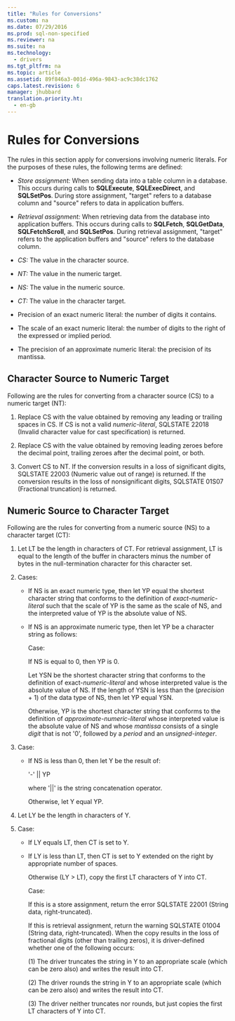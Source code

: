 ```yaml
---
title: "Rules for Conversions"
ms.custom: na
ms.date: 07/29/2016
ms.prod: sql-non-specified
ms.reviewer: na
ms.suite: na
ms.technology: 
  - drivers
ms.tgt_pltfrm: na
ms.topic: article
ms.assetid: 89f846a3-001d-496a-9843-ac9c38dc1762
caps.latest.revision: 6
manager: jhubbard
translation.priority.ht: 
  - en-gb
---
```

# Rules for Conversions
The rules in this section apply for conversions involving numeric literals. For the purposes of these rules, the following terms are defined:  
  
-   *Store assignment:* When sending data into a table column in a database. This occurs during calls to **SQLExecute**, **SQLExecDirect**, and **SQLSetPos**. During store assignment, "target" refers to a database column and "source" refers to data in application buffers.  
  
-   *Retrieval assignment:* When retrieving data from the database into application buffers. This occurs during calls to **SQLFetch**, **SQLGetData**, **SQLFetchScroll**, and **SQLSetPos**. During retrieval assignment, "target" refers to the application buffers and "source" refers to the database column.  
  
-   *CS:* The value in the character source.  
  
-   *NT:* The value in the numeric target.  
  
-   *NS:* The value in the numeric source.  
  
-   *CT:* The value in the character target.  
  
-   Precision of an exact numeric literal: the number of digits it contains.  
  
-   The scale of an exact numeric literal: the number of digits to the right of the expressed or implied period.  
  
-   The precision of an approximate numeric literal: the precision of its mantissa.  
  
## Character Source to Numeric Target  
 Following are the rules for converting from a character source (CS) to a numeric target (NT):  
  
1.  Replace CS with the value obtained by removing any leading or trailing spaces in CS. If CS is not a valid *numeric-literal*, SQLSTATE 22018 (Invalid character value for cast specification) is returned.  
  
2.  Replace CS with the value obtained by removing leading zeroes before the decimal point, trailing zeroes after the decimal point, or both.  
  
3.  Convert CS to NT. If the conversion results in a loss of significant digits, SQLSTATE 22003 (Numeric value out of range) is returned. If the conversion results in the loss of nonsignificant digits, SQLSTATE 01S07 (Fractional truncation) is returned.  
  
## Numeric Source to Character Target  
 Following are the rules for converting from a numeric source (NS) to a character target (CT):  
  
1.  Let LT be the length in characters of CT. For retrieval assignment, LT is equal to the length of the buffer in characters minus the number of bytes in the null-termination character for this character set.  
  
2.  Cases:  
  
    -   If NS is an exact numeric type, then let YP equal the shortest character string that conforms to the definition of *exact-numeric-literal* such that the scale of YP is the same as the scale of NS, and the interpreted value of YP is the absolute value of NS.  
  
    -   If NS is an approximate numeric type, then let YP be a character string as follows:  
  
         Case:  
  
         If NS is equal to 0, then YP is 0.  
  
         Let YSN be the shortest character string that conforms to the definition of exact-*numeric-literal* and whose interpreted value is the absolute value of NS. If the length of YSN is less than the (*precision* + 1) of the data type of NS, then let YP equal YSN.  
  
         Otherwise, YP is the shortest character string that conforms to the definition of *approximate-numeric-literal* whose interpreted value is the absolute value of NS and whose *mantissa* consists of a single *digit* that is not '0', followed by a *period* and an *unsigned-integer*.  
  
3.  Case:  
  
    -   If NS is less than 0, then let Y be the result of:  
  
         '-' &#124;&#124; YP  
  
         where '&#124;&#124;' is the string concatenation operator.  
  
         Otherwise, let Y equal YP.  
  
4.  Let LY be the length in characters of Y.  
  
5.  Case:  
  
    -   If LY equals LT, then CT is set to Y.  
  
    -   If LY is less than LT, then CT is set to Y extended on the right by appropriate number of spaces.  
  
         Otherwise (LY > LT), copy the first LT characters of Y into CT.  
  
         Case:  
  
         If this is a store assignment, return the error SQLSTATE 22001 (String data, right-truncated).  
  
         If this is retrieval assignment, return the warning SQLSTATE 01004 (String data, right-truncated). When the copy results in the loss of fractional digits (other than trailing zeros), it is driver-defined whether one of the following occurs:  
  
         (1)   The driver truncates the string in Y to an appropriate scale        (which can be zero also) and writes the result into CT.  
  
         (2)   The driver rounds the string in Y to an appropriate scale        (which can be zero also) and writes the result into CT.  
  
         (3)   The driver neither truncates nor rounds, but just copies        the first LT characters of Y into CT.